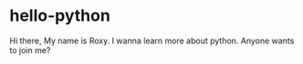 # hello-python

Hi there,
My name is Roxy. I wanna learn more about python. Anyone wants to join me?
